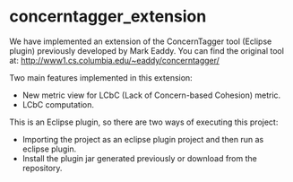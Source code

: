 # concerntagger_extension
We have implemented an extension of the ConcernTagger tool (Eclipse plugin) previously developed by Mark Eaddy.
You can find the original tool at: http://www1.cs.columbia.edu/~eaddy/concerntagger/

Two main features implemented in this extension:
   * New metric view for LCbC (Lack of Concern-based Cohesion) metric.
   * LCbC computation.

This is an Eclipse plugin, so there are two ways of executing this project:
   * Importing the project as an eclipse plugin project and then run as eclipse plugin.
   * Install the plugin jar generated previously or download from the repository.